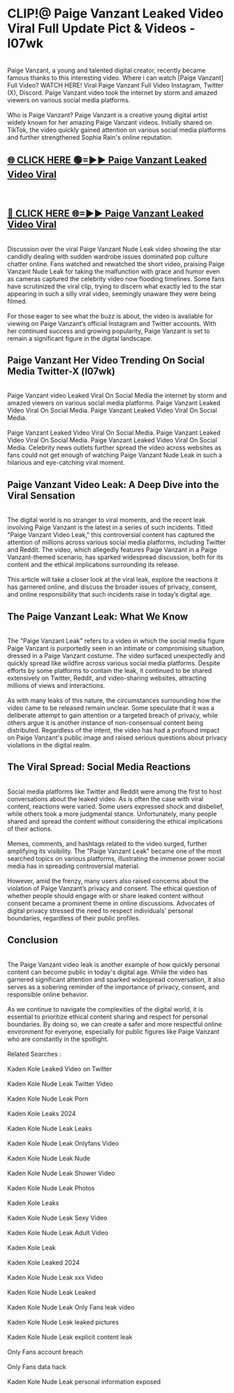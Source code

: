 # CLIP!@ Paige Vanzant Leaked Video Viral Full Update Pict & Videos - l07wk
<br>
Paige Vanzant, a young and talented digital creator, recently became famous thanks to this interesting video. Where i can watch [Paige Vanzant] Full Video? WATCH HERE! Viral Paige Vanzant Full Video Instagram, Twitter (X), Discord. Paige Vanzant video took the internet by storm and amazed viewers on various social media platforms.
<br><br>
Who is Paige Vanzant? Paige Vanzant is a creative young digital artist widely known for her amazing Paige Vanzant videos. Initially shared on TikTok, the video quickly gained attention on various social media platforms and further strengthened Sophia Rain's online reputation.
<br>
<h2><a href="https://bestclip.site?title=Paige_Vanzant">🌐 CLICK HERE 🟢=►► Paige Vanzant Leaked Video Viral</a></h2>
<br>
<h2><a href="https://bestclip.site?title=Paige_Vanzant">🔴 CLICK HERE 🌐=►► Paige Vanzant Leaked Video Viral</a></h2>
<br>
Discussion over the viral Paige Vanzant Nude Leak video showing the star candidly dealing with sudden wardrobe issues dominated pop culture chatter online. Fans watched and rewatched the short video, praising Paige Vanzant Nude Leak for taking the malfunction with grace and humor even as cameras captured the celebrity video now flooding timelines. Some fans have scrutinized the viral clip, trying to discern what exactly led to the star appearing in such a silly viral video, seemingly unaware they were being filmed.
<br><br>
For those eager to see what the buzz is about, the video is available for viewing on Paige Vanzant’s official Instagram and Twitter accounts. With her continued success and growing popularity, Paige Vanzant is set to remain a significant figure in the digital landscape.
<br>
<h2>Paige Vanzant Her Video Trending On Social Media Twitter-X (l07wk)</h2>
<br>
Paige Vanzant video Leaked Viral On Social Media the internet by storm and amazed viewers on various social media platforms. Paige Vanzant Leaked Video Viral On Social Media. Paige Vanzant Leaked Video Viral On Social Media.
<br><br>
Paige Vanzant Leaked Video Viral On Social Media. Paige Vanzant Leaked Video Viral On Social Media. Paige Vanzant Leaked Video Viral On Social Media. Celebrity news outlets further spread the video across websites as fans could not get enough of watching Paige Vanzant Nude Leak in such a hilarious and eye-catching viral moment.
<br>
<h2>Paige Vanzant Video Leak: A Deep Dive into the Viral Sensation</h2>
<br>
The digital world is no stranger to viral moments, and the recent leak involving Paige Vanzant is the latest in a series of such incidents. Titled "Paige Vanzant Video Leak," this controversial content has captured the attention of millions across various social media platforms, including Twitter and Reddit. The video, which allegedly features Paige Vanzant in a Paige Vanzant-themed scenario, has sparked widespread discussion, both for its content and the ethical implications surrounding its release.
<br><br>
This article will take a closer look at the viral leak, explore the reactions it has garnered online, and discuss the broader issues of privacy, consent, and online responsibility that such incidents raise in today’s digital age.
<br>
<h2>The Paige Vanzant Leak: What We Know</h2>
<br>
The "Paige Vanzant Leak" refers to a video in which the social media figure Paige Vanzant is purportedly seen in an intimate or compromising situation, dressed in a Paige Vanzant costume. The video surfaced unexpectedly and quickly spread like wildfire across various social media platforms. Despite efforts by some platforms to contain the leak, it continued to be shared extensively on Twitter, Reddit, and video-sharing websites, attracting millions of views and interactions.
<br><br>
As with many leaks of this nature, the circumstances surrounding how the video came to be released remain unclear. Some speculate that it was a deliberate attempt to gain attention or a targeted breach of privacy, while others argue it is another instance of non-consensual content being distributed. Regardless of the intent, the video has had a profound impact on Paige Vanzant's public image and raised serious questions about privacy violations in the digital realm.
<br>
<h2>The Viral Spread: Social Media Reactions</h2>
<br>
Social media platforms like Twitter and Reddit were among the first to host conversations about the leaked video. As is often the case with viral content, reactions were varied. Some users expressed shock and disbelief, while others took a more judgmental stance. Unfortunately, many people shared and spread the content without considering the ethical implications of their actions.
<br><br>
Memes, comments, and hashtags related to the video surged, further amplifying its visibility. The "Paige Vanzant Leak" became one of the most searched topics on various platforms, illustrating the immense power social media has in spreading controversial material.
<br><br>
However, amid the frenzy, many users also raised concerns about the violation of Paige Vanzant’s privacy and consent. The ethical question of whether people should engage with or share leaked content without consent became a prominent theme in online discussions. Advocates of digital privacy stressed the need to respect individuals' personal boundaries, regardless of their public profiles.
<br>
<h2>Conclusion</h2>
<br>
The Paige Vanzant video leak is another example of how quickly personal content can become public in today's digital age. While the video has garnered significant attention and sparked widespread conversation, it also serves as a sobering reminder of the importance of privacy, consent, and responsible online behavior.
<br><br>
As we continue to navigate the complexities of the digital world, it is essential to prioritize ethical content sharing and respect for personal boundaries. By doing so, we can create a safer and more respectful online environment for everyone, especially for public figures like Paige Vanzant who are constantly in the spotlight.
<br><br>
Related Searches :
<br><br>
Kaden Kole Leaked Video on Twitter
<br><br>
Kaden Kole Nude Leak Twitter Video
<br><br>
Kaden Kole Nude Leak Porn
<br><br>
Kaden Kole Leaks 2024
<br><br>
Kaden Kole Nude Leak Leaks
<br><br>
Kaden Kole Nude Leak Onlyfans Video
<br><br>
Kaden Kole Nude Leak Nude
<br><br>
Kaden Kole Nude Leak Shower Video
<br><br>
Kaden Kole Nude Leak Photos
<br><br>
Kaden Kole Leaks
<br><br>
Kaden Kole Nude Leak Sexy Video
<br><br>
Kaden Kole Nude Leak Adult Video
<br><br>
Kaden Kole Leak
<br><br>
Kaden Kole Leaked 2024
<br><br>
Kaden Kole Nude Leak xxx Video
<br><br>
Kaden Kole Nude Leak Leaked
<br><br>
Kaden Kole Nude Leak Only Fans leak video
<br><br>
Kaden Kole Nude Leak leaked pictures
<br><br>
Kaden Kole Nude Leak explicit content leak
<br><br>
Only Fans account breach
<br><br>
Only Fans data hack
<br><br>
Kaden Kole Nude Leak personal information exposed